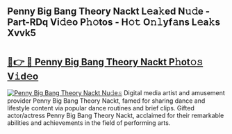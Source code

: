 ## Penny Big Bang Theory Nackt L𝚎a𝚔ed N𝚞𝚍e - Part-RDq Vi𝚍𝚎o P𝚑𝚘tos - H𝚘𝚝 O𝚗𝚕yf𝚊ns L𝚎a𝚔s Xvvk5

# <h2><a href="http://kfaan8b.oniu.top/?m=Penny+Big+Bang+Theory+Nackt">🔗👉 🔴 Penny Big Bang Theory Nackt P𝚑ot𝚘𝚜 V𝚒d𝚎o</a></h2>

[![Penny Big Bang Theory Nackt Nu𝚍e𝚜](https://i.imgur.com/0qMVB7G.gif)](http://kfaan8b.oniu.top/?m=Penny+Big+Bang+Theory+Nackt)
Digital media artist and amusement provider Penny Big Bang Theory Nackt, famed for sharing dance and lifestyle content via popular dance routines and brief clips. Gifted actor/actress Penny Big Bang Theory Nackt, acclaimed for their remarkable abilities and achievements in the field of performing arts.  
